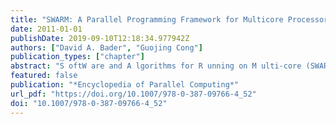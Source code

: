 ```yaml
---
title: "SWARM: A Parallel Programming Framework for Multicore Processors"
date: 2011-01-01
publishDate: 2019-09-10T12:18:34.977942Z
authors: ["David A. Bader", "Guojing Cong"]
publication_types: ["chapter"]
abstract: "S oftW are and A lgorithms for R unning on M ulti-core (SWARM) is a portable open-source parallel library of basic primitives for programming multicore processors. SWARM is built on POSIX threads that allows the user to use either the already developed primitives or direct thread primitives. SWARM has constructs for parallelization, restricting control of threads, allocation and deallocation of shared memory, and communication primitives for synchronization, replication and broadcast. Built on these techniques, it contains a higher-level library of multicore-optimized parallel algorithms for list ranking, comparison-based sorting, radix sort, and spanning tree. In addition, SWARM application example codes include efficient implementations for solving combinatorial problems such as minimum spanning tree [3], graph decomposition [8], breadth-first-search [9], tree contraction [10], and maximum parsimony [7]."
featured: false
publication: "*Encyclopedia of Parallel Computing*"
url_pdf: "https://doi.org/10.1007/978-0-387-09766-4_52"
doi: "10.1007/978-0-387-09766-4_52"
---
```


